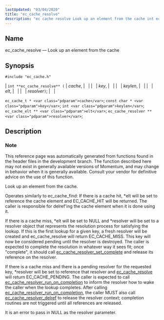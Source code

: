 ```yaml
---
lastUpdated: "03/04/2020"
title: "ec_cache_resolve"
description: "ec cache resolve Look up an element from the cache int ec cache resolve cache key keylen elt resolver ec cache t cache const char key int keylen ec cache elt elt ec cache resolver resolver This reference page was automatically generated from functions found in the header files in..."
---
```


<a name="apis.ec_cache_resolve"></a> 
## Name

ec_cache_resolve — Look up an element from the cache

## Synopsis

`#include "ec_cache.h"`

| `int **ec_cache_resolve** (` | <var class="pdparam">cache</var>, |   |
|   | <var class="pdparam">key</var>, |   |
|   | <var class="pdparam">keylen</var>, |   |
|   | <var class="pdparam">elt</var>, |   |
|   | <var class="pdparam">resolver</var>`)`; |   |

`ec_cache_t * <var class="pdparam">cache</var>`;
`const char * <var class="pdparam">key</var>`;
`int <var class="pdparam">keylen</var>`;
`ec_cache_elt ** <var class="pdparam">elt</var>`;
`ec_cache_resolver ** <var class="pdparam">resolver</var>`;<a name="idp50903824"></a> 
## Description

### Note

This reference page was automatically generated from functions found in the header files in the development branch. The function described here may not exist in generally available versions of Momentum, and may change in behavior when it is generally available. Consult your vendor for definitive advice on the use of this function.

Look up an element from the cache.

Operates similarly to ec_cache_find: If there is a cache hit, *elt will be set to reference the cache element and EC_CACHE_HIT will be returned. The caller is responsible for delref'ing the cache element when it is done using it.

If there is a cache miss, *elt will be set to NULL and *resolver will be set to a resolver object that represents the resolution process for satisfying the lookup. If this is the first lookup for a given key, a fresh resolver will be created and ec_cache_resolve will return EC_CACHE_MISS. This key will now be considered pending until the resolver is destroyed. The caller is expected to complete the resolution in whatever way it sees fit; once "complete", it should call [ec_cache_resolver_set_complete](/momentum/3/3-api/apis-ec-cache-resolver-set-complete) and release its reference on the resolver.

If there is a cache miss and there is a pending resolver for the requested key, *resolver will be set to reference that resolver and [ec_cache_resolve](/momentum/3/3-api/apis-ec-cache-resolve) will return EC_CACHE_PENDING. The caller is expected to call [ec_cache_resolver_run_on_completion](/momentum/3/3-api/apis-ec-cache-resolver-run-on-completion) to inform the resolver how to wake the caller when the lookup completes. After calling [ec_cache_resolver_run_on_completion](/momentum/3/3-api/apis-ec-cache-resolver-run-on-completion), the caller MUST also call [ec_cache_resolver_delref](/momentum/3/3-api/apis-ec-cache-resolver-delref) to release the resolver context; completion routines are not triggered until all references are released.

It is an error to pass in NULL as the resolver parameter.